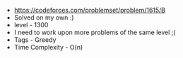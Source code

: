 * https://codeforces.com/problemset/problem/1615/B
* Solved on my own :)
* level - 1300
* I need to work upon more problems of the same level ;(
* Tags - Greedy
* Time Complexity - O(n)
